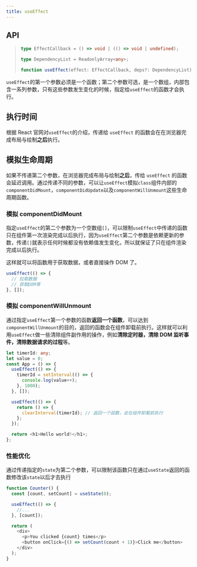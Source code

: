 ```yaml
---
title: useEffect
---
```


## API

> ```typescript
> type EffectCallback = () => void | (() => void | undefined);
>
> type DependencyList = ReadonlyArray<any>;
>
> function useEffect(effect: EffectCallback, deps?: DependencyList): void;
> ```

`useEffect`的第一个参数必须是一个函数；第二个参数可选，是一个数组，内部包含一系列参数，只有这些参数发生变化的时候，指定给`useEffect`的函数才会执行。

## 执行时间

根据 React 官网对`useEffect`的介绍，传递给 `useEffect` 的函数会在在浏览器完成布局与绘制**之后**执行。

## 模拟生命周期

如果不传递第二个参数，在浏览器完成布局与绘制**之后**，传给 `useEffect` 的函数会延迟调用。通过传递不同的参数，可以让`useEffect`模拟`class`组件内部的`componentDidMount`，`componentDidUpdate`以及`componentWillUnmount`这些生命周期函数。

### 模拟 componentDidMount

指定`useEffect`的第二个参数为一个空数组`[]`，可以限制`useEffect`中传递的函数只在组件第一次渲染完成以后执行，因为`useEffect`第二个参数是依赖更新的参数，传递`[]`就表示任何时候都没有依赖值发生变化，所以就保证了只在组件渲染完成以后执行。

这样就可以将函数用于获取数据，或者直接操作 DOM 了。

```typescript
useEffect(() => {
  // 拉取数据
  // 获取DOM等
}, []);
```

### 模拟 componentWillUnmount

通过指定`useEffect`第一个参数的函数**返回一个函数**，可以达到`componentWillUnmount`的目的，返回的函数会在组件卸载前执行。这样就可以利用`useEffect`做一些清除组件副作用的操作，例如**清除定时器，清除 DOM 监听事件，清除数据请求的过程**等。

```typescript
let timerId: any;
let value = 0;
const App = () => {
  useEffect(() => {
    timerId = setInterval(() => {
      console.log(value++);
    }, 1000);
  }, []);

  useEffect(() => {
    return () => {
      clearInterval(timerId); // 返回一个函数，会在组件卸载前执行
    };
  });

  return <h1>Hello world!</h1>;
};
```

### 性能优化

通过传递指定的`state`为第二个参数，可以限制该函数只在通过`useState`返回的函数修改该`state`以后才去执行

```typescript
function Counter() {
  const [count, setCount] = useState(0);

  useEffect(() => {
    //...
  }, [count]);

  return (
    <div>
      <p>You clicked {count} times</p>
      <button onClick={() => setCount(count + 1)}>Click me</button>
    </div>
  );
}
```
